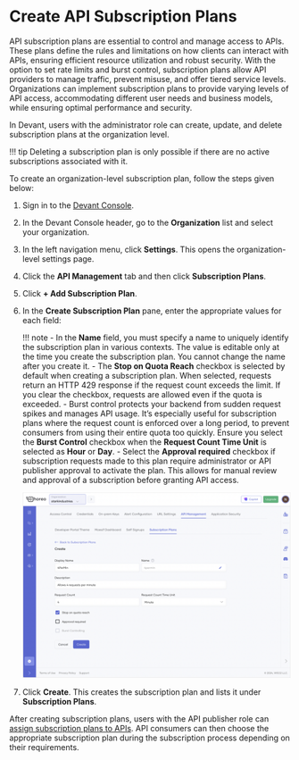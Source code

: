 # Create API Subscription Plans

API subscription plans are essential to control and manage access to APIs. These plans define the rules and limitations on how clients can interact with APIs, ensuring efficient resource utilization and robust security. With the option to set rate limits and burst control, subscription plans allow API providers to manage traffic, prevent misuse, and offer tiered service levels. Organizations can implement subscription plans to provide varying levels of API access, accommodating different user needs and business models, while ensuring optimal performance and security. 

In Devant, users with the administrator role can create, update, and delete subscription plans at the organization level. 

!!! tip
    Deleting a subscription plan is only possible if there are no active subscriptions associated with it.  

To create an organization-level subscription plan, follow the steps given below: 

1. Sign in to the [Devant Console](https://console.devant.dev/).
2. In the Devant Console header, go to the **Organization** list and select your organization. 
3. In the left navigation menu, click **Settings**. This opens the organization-level settings page.
4. Click the **API Management** tab and then click **Subscription Plans**.
5. Click **+ Add Subscription Plan**.
6. In the **Create Subscription Plan** pane, enter the appropriate values for each field:
    
    !!! note
         - In the **Name** field, you must specify a name to uniquely identify the subscription plan in various contexts. The value is editable only at the time you create the subscription plan. You cannot change the name after you create it.
         - The **Stop on Quota Reach** checkbox is selected by default when creating a subscription plan. When selected, requests return an HTTP 429 response if the request count exceeds the limit. If you clear the checkbox, requests are allowed even if the quota is exceeded.
         - Burst control protects your backend from sudden request spikes and manages API usage. It’s especially useful for subscription plans where the request count is enforced over a long period, to prevent consumers from using their entire quota too quickly. Ensure you select the **Burst Control** checkbox when the **Request Count Time Unit** is selected as **Hour** or **Day**.
         - Select the **Approval required** checkbox if subscription requests made to this plan require administrator or API publisher approval to activate the plan. This allows for manual review and approval of a subscription before granting API access.
  
    ![Create subscription plan](../assets/img/administer/create-subscription-plan.png)

7. Click **Create**. This creates the subscription plan and lists it under **Subscription Plans**.

After creating subscription plans, users with the API publisher role can [assign subscription plans to APIs](../api-management/manage-api-traffic/assign-subscription-plans-to-apis.md). API consumers can then choose the appropriate subscription plan during the subscription process depending on their requirements.
